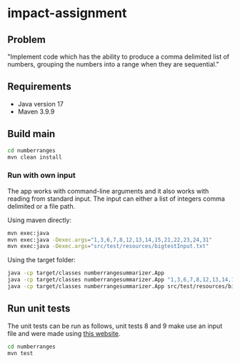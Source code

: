 # impact-assignment

## Problem

"Implement code which has the ability to produce a comma delimited list of numbers, grouping the numbers into a range when they are sequential." 

## Requirements
- Java version 17
- Maven 3.9.9

## Build main

```bash
cd numberranges
mvn clean install
```

### Run with own input

The app works with command-line arguments and it also works with reading from standard input. The input can either a list of integers comma delimited or a file path.


Using maven directly:

```bash
mvn exec:java 
mvn exec:java -Dexec.args="1,3,6,7,8,12,13,14,15,21,22,23,24,31"
mvn exec:java -Dexec.args="src/test/resources/bigtestInput.txt"
```

Using the target folder:
```bash
java -cp target/classes numberrangesummarizer.App
java -cp target/classes numberrangesummarizer.App "1,3,6,7,8,12,13,14,15,21,22,23,24,31"
java -cp target/classes numberrangesummarizer.App src/test/resources/bigtestInput.txt
```

## Run unit tests

The unit tests can be run as follows, unit tests 8 and 9 make use an input file and were made using [this website](https://texttools.org/random-number-generator). 

```bash
cd numberranges
mvn test
```